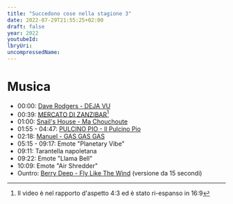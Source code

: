 ```yaml
---
title: "Succedono cose nella stagione 3"
date: 2022-07-29T21:55:25+02:00
draft: false
year: 2022
youtubeId:
lbryUri:
uncompressedName:
---
```


# Musica
+ 00:00: [Dave Rodgers - DEJA VU](https://www.youtube.com/watch?v=tdeJiw6qMkA)
+ 00:39: [MERCATO DI ZANZIBAR](https://www.youtube.com/watch?v=ZeYtv457ZFE)[^1]
+ 01:00: [Snail's House - Ma Chouchoute](https://www.youtube.com/watch?v=5lVOzOBcrm0)
+ 01:55 - 04:47: [PULCINO PIO - Il Pulcino Pio](https://www.youtube.com/watch?v=juqyzgnbspY)
+ 02:18: [Manuel - GAS GAS GAS](https://www.youtube.com/watch?v=ljwUlY9WW1I)
+ 05:15 - 09:17: Emote "Planetary Vibe"
+ 09:11: Tarantella napoletana
+ 09:22: Emote "Llama Bell"
+ 10:09: Emote "Air Shredder"
+ Ountro: [Berry Deep - Fly Like The Wind](https://www.premiumbeat.com/royalty-free-tracks/fly-like-the-wind) (versione da 15 secondi)

[^1]: Il video è nel rapporto d'aspetto 4:3 ed è stato ri-espanso in 16:9
